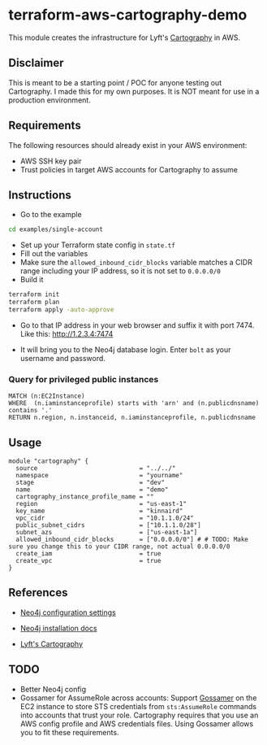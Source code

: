 # terraform-aws-cartography-demo

This module creates the infrastructure for Lyft's [Cartography](https://github.com/lyft/cartography#installation) in AWS.

## Disclaimer

This is meant to be a starting point / POC for anyone testing out Cartography. I made this for my own purposes. It is NOT meant for use in a production environment.

## Requirements

The following resources should already exist in your AWS environment:
* AWS SSH key pair
* Trust policies in target AWS accounts for Cartography to assume

## Instructions

* Go to the example

```bash
cd examples/single-account
```

* Set up your Terraform state config in `state.tf`
* Fill out the variables
* Make sure the `allowed_inbound_cidr_blocks` variable matches a CIDR range including your IP address, so it is not set to `0.0.0.0/0`
* Build it

```bash
terraform init
terraform plan
terraform apply -auto-approve
```

* Go to that IP address in your web browser and suffix it with port 7474. Like this: http://1.2.3.4:7474

* It will bring you to the Neo4j database login. Enter `bolt` as your username and password.

### Query for privileged public instances

```text
MATCH (n:EC2Instance) 
WHERE  (n.iaminstanceprofile) starts with 'arn' and (n.publicdnsname) contains '.'
RETURN n.region, n.instanceid, n.iaminstanceprofile, n.publicdnsname
```


## Usage

```hcl
module "cartography" {
  source                            = "../../"
  namespace                         = "yourname"
  stage                             = "dev"
  name                              = "demo"
  cartography_instance_profile_name = ""
  region                            = "us-east-1"
  key_name                          = "kinnaird"
  vpc_cidr                          = "10.1.1.0/24"
  public_subnet_cidrs               = ["10.1.1.0/28"]
  subnet_azs                        = ["us-east-1a"]
  allowed_inbound_cidr_blocks       = ["0.0.0.0/0"] # # TODO: Make sure you change this to your CIDR range, not actual 0.0.0.0/0
  create_iam                        = true
  create_vpc                        = true
}
```

## References

* [Neo4j configuration settings](https://neo4j.com/docs/operations-manual/current/reference/configuration-settings/)

* [Neo4j installation docs](https://neo4j.com/docs/operations-manual/current/installation/)

* [Lyft's Cartography](https://github.com/lyft/cartography)

## TODO
* Better Neo4j config
* Gossamer for AssumeRole across accounts: Support [Gossamer](https://github.com/GESkunkworks/gossamer) on the EC2 instance to store STS credentials from `sts:AssumeRole` commands into accounts that trust your role. Cartography requires that you use an AWS config profile and AWS credentials files. Using Gossamer allows you to fit these requirements.